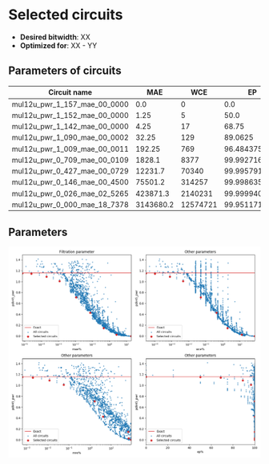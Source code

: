 
Selected circuits
===================
 - **Desired bitwidth**: XX
 - **Optimized for**: XX - YY


Parameters of circuits
----------------------------

| Circuit name | MAE | WCE | EP | MRE | Download |
| --- |  --- | --- | --- | --- | --- | 
| mul12u_pwr_1_157_mae_00_0000 | 0.0 | 0 | 0.0 | 0.0 |  [Verilog](mul12u_pwr_1_157_mae_00_0000.v) [C](mul12u_pwr_1_157_mae_00_0000.c) |
| mul12u_pwr_1_152_mae_00_0000 | 1.25 | 5 | 50.0 | 0.0006205665 |  [Verilog](mul12u_pwr_1_152_mae_00_0000.v) [C](mul12u_pwr_1_152_mae_00_0000.c) |
| mul12u_pwr_1_142_mae_00_0000 | 4.25 | 17 | 68.75 | 0.0019121215 |  [Verilog](mul12u_pwr_1_142_mae_00_0000.v) [C](mul12u_pwr_1_142_mae_00_0000.c) |
| mul12u_pwr_1_090_mae_00_0002 | 32.25 | 129 | 89.0625 | 0.0118528345 |  [Verilog](mul12u_pwr_1_090_mae_00_0002.v) [C](mul12u_pwr_1_090_mae_00_0002.c) |
| mul12u_pwr_1_009_mae_00_0011 | 192.25 | 769 | 96.484375 | 0.0566751845 |  [Verilog](mul12u_pwr_1_009_mae_00_0011.v) [C](mul12u_pwr_1_009_mae_00_0011.c) |
| mul12u_pwr_0_709_mae_00_0109 | 1828.1 | 8377 | 99.9927163124 | 1.6274747508 |  [Verilog](mul12u_pwr_0_709_mae_00_0109.v) [C](mul12u_pwr_0_709_mae_00_0109.c) |
| mul12u_pwr_0_427_mae_00_0729 | 12231.7 | 70340 | 99.9957919121 | 4.0669840605 |  [Verilog](mul12u_pwr_0_427_mae_00_0729.v) [C](mul12u_pwr_0_427_mae_00_0729.c) |
| mul12u_pwr_0_146_mae_00_4500 | 75501.2 | 314257 | 99.9986350536 | 63.8954002857 |  [Verilog](mul12u_pwr_0_146_mae_00_4500.v) [C](mul12u_pwr_0_146_mae_00_4500.c) |
| mul12u_pwr_0_026_mae_02_5265 | 423871.3 | 2140231 | 99.9999403954 | 66.3927260588 |  [Verilog](mul12u_pwr_0_026_mae_02_5265.v) [C](mul12u_pwr_0_026_mae_02_5265.c) |
| mul12u_pwr_0_000_mae_18_7378 | 3143680.2 | 12574721 | 99.951171875 | 87.978574008 |  [Verilog](mul12u_pwr_0_000_mae_18_7378.v) [C](mul12u_pwr_0_000_mae_18_7378.c) |

Parameters
--------------
![Parameters figure](fig.png)
         